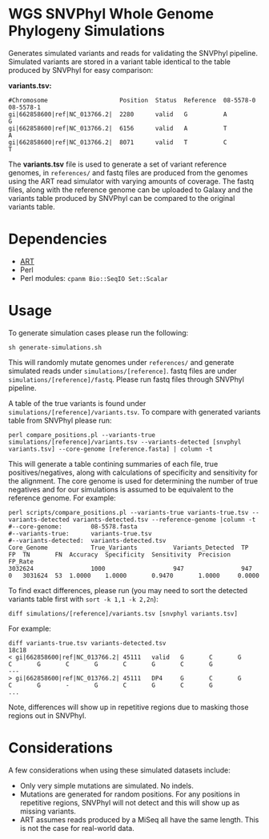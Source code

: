 WGS SNVPhyl Whole Genome Phylogeny Simulations
==============================================

Generates simulated variants and reads for validating the SNVPhyl pipeline.  Simulated variants are stored in a variant table identical to the table produced by SNVPhyl for easy comparison:

**variants.tsv:**

```
#Chromosome                    Position  Status  Reference  08-5578-0  08-5578-1
gi|662858600|ref|NC_013766.2|  2280      valid   G          A          G        
gi|662858600|ref|NC_013766.2|  6156      valid   A          T          A       
gi|662858600|ref|NC_013766.2|  8071      valid   T          C          T      
```

The **variants.tsv** file is used to generate a set of variant reference genomes, in `references/` and fastq files are produced from the genomes using the ART read simulator with varying amounts of coverage.  The fastq files, along with the reference genome can be uploaded to Galaxy and the variants table produced by SNVPhyl can be compared to the original variants table.

Dependencies
============

* [ART](http://www.niehs.nih.gov/research/resources/software/biostatistics/art/)
* Perl
* Perl modules: `cpanm Bio::SeqIO Set::Scalar`

Usage
=====

To generate simulation cases please run the following:

```
sh generate-simulations.sh
```

This will randomly mutate genomes under `references/` and generate simulated reads under `simulations/[reference]`.  fastq files are under `simulations/[reference]/fastq`.  Please run fastq files through SNVPhyl pipeline.

A table of the true variants is found under `simulations/[reference]/variants.tsv`.  To compare with generated variants table from SNVPhyl please run:

```
perl compare_positions.pl --variants-true simulations/[reference]/variants.tsv --variants-detected [snvphyl variants.tsv] --core-genome [reference.fasta] | column -t
```

This will generate a table contining summaries of each file, true positives/negatives, along with calculations of specificity and sensitivity for the alignment.  The core genome is used for determining the number of true negatives and for our simulations is assumed to be equivalent to the reference genome.  For example:

```
perl scripts/compare_positions.pl --variants-true variants-true.tsv --variants-detected variants-detected.tsv --reference-genome |column -t
#--core-genome:        08-5578.fasta
#--variants-true:      variants-true.tsv
#--variants-detected:  variants-detected.tsv
Core_Genome            True_Variants          Variants_Detected  TP   FP  TN       FN  Accuracy  Specificity  Sensitivity  Precision  FP_Rate
3032624                1000                   947                947  0   3031624  53  1.0000    1.0000       0.9470       1.0000     0.0000
```

To find exact differences, please run (you may need to sort the detected variants table first with `sort -k 1,1 -k 2,2n`):

```
diff simulations/[reference]/variants.tsv [snvphyl variants.tsv]
```

For example:

```
diff variants-true.tsv variants-detected.tsv 
18c18
< gi|662858600|ref|NC_013766.2| 45111   valid   G       C       G       C       G       C       G       C       G       C       G
---
> gi|662858600|ref|NC_013766.2| 45111   DP4     G       C       G       C       G       -       G       C       G       C       G
...
```

Note, differences will show up in repetitive regions due to masking those regions out in SNVPhyl.

Considerations
==============

A few considerations when using these simulated datasets include:

* Only very simple mutations are simulated.  No indels.
* Mutations are generated for random positions.  For any positions in repetitive regions, SNVPhyl will not detect and this will show up as missing variants.
* ART assumes reads produced by a MiSeq all have the same length.  This is not the case for real-world data.
